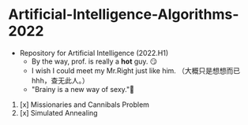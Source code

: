 # Artificial-Intelligence-Algorithms-2022
- Repository for Artificial Intelligence (2022.H1)
  - By the way, prof. is really a **hot** guy. 😏
  - I wish I could meet my Mr.Right just like him. （大概只是想想而已hhh，查无此人。）
  - "Brainy is a new way of sexy."👻
1. [x] Missionaries and Cannibals Problem 
2. [x] Simulated Annealing
